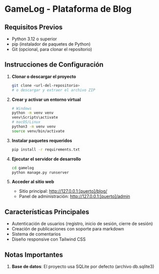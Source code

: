 # GameLog - Plataforma de Blog

## Requisitos Previos
- Python 3.12 o superior
- pip (instalador de paquetes de Python)
- Git (opcional, para clonar el repositorio)

## Instrucciones de Configuración
1. **Clonar o descargar el proyecto**
   ```bash
   git clone <url-del-repositorio>
   # o descargar y extraer el archivo ZIP
   ```

2. **Crear y activar un entorno virtual**
   ```bash
   # Windows
   python -m venv venv
   venv\Scripts\activate
   # macOS/Linux
   python3 -m venv venv
   source venv/bin/activate
   ```

3. **Instalar paquetes requeridos**
   ```bash
   pip install -r requirements.txt
   ```

4. **Ejecutar el servidor de desarrollo**
   ```bash
   cd gamelog
   python manage.py runserver
   ```

5. **Acceder al sitio web**
   - Sitio principal: http://127.0.0.1:[puerto]/blog/
   - Panel de administración: http://127.0.0.1:[puerto]/admin

## Características Principales
- Autenticación de usuarios (registro, inicio de sesión, cierre de sesión)
- Creación de publicaciones con soporte para markdown
- Sistema de comentarios
- Diseño responsive con Tailwind CSS

## Notas Importantes
1. **Base de datos**: El proyecto usa SQLite por defecto (archivo db.sqlite3)
